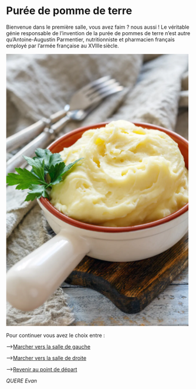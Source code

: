 # __Purée de pomme de terre__

Bienvenue dans le première salle, vous avez faim ? nous aussi !
Le véritable génie responsable de l’invention de la purée de pommes de terre n’est autre qu’Antoine-Augustin Parmentier,
nutritionniste et pharmacien français employé par l’armée française au XVIIIe siècle.

![alt text](/images/Plat1.png)

Pour continuer vous avez le choix entre :


-->[Marcher vers la salle de gauche](https://github.com/cfourcaud/TP2_Groupe3/blob/main/Salle2.md "Salle de gauche")

-->[Marcher vers la salle de droite](https://github.com/cfourcaud/TP2_Groupe3/blob/main/Salle11.md "Salle de droite")



-->[Revenir au point de départ](https://github.com/cfourcaud/TP2_GRP3_Labyrinthe/blob/main/index.md "Revenir au point de départ")


*QUERE Evan*
